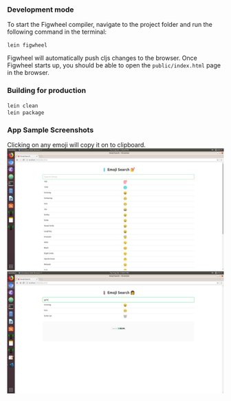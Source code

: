 
### Development mode

To start the Figwheel compiler, navigate to the project folder and run the following command in the terminal:

```
lein figwheel
```

Figwheel will automatically push cljs changes to the browser.
Once Figwheel starts up, you should be able to open the `public/index.html` page in the browser.


### Building for production

```
lein clean
lein package
```

### App Sample Screenshots
Clicking on any emoji will copy it on to clipboard.
![Default Page](https://github.com/prabhath6/emoji-search-clojurescript/blob/master/sample-images/initial.png "Initial Image")
![After Searching](https://github.com/prabhath6/emoji-search-clojurescript/blob/master/sample-images/search.png "Search Results")
